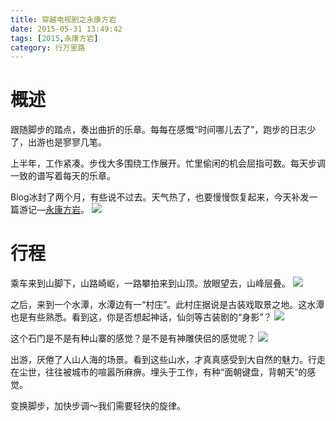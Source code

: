 ```yaml
---
title: 穿越电视剧之永康方岩
date: 2015-05-31 13:49:42
tags: [2015,永康方岩]
category: 行万里路
---
```

# 概述
跟随脚步的踏点，奏出曲折的乐章。每每在感慨“时间哪儿去了”，跑步的日志少了，出游也是寥寥几笔。

上半年，工作紧凑。步伐大多围绕工作展开。忙里偷闲的机会屈指可数。每天步调一致的谱写着每天的乐章。


Blog冰封了两个月，有些说不过去。天气热了，也要慢慢恢复起来，今天补发一篇游记—[永康方岩](http://baike.baidu.com/link?url=WfyKCT-hbVBnu9ZX5bQ_9S_prDSaSQxpj8Y0B5f0bMcaTC3hJmsPB08WAj7rSDSEc4YDRsWvZjQyYQEPiAFS_q)。
![](http://of7369y0i.bkt.clouddn.com/1.JPG)

<!--more-->

# 行程
乘车来到山脚下，山路崎岖，一路攀拍来到山顶。放眼望去，山峰层叠。
![](http://of7369y0i.bkt.clouddn.com/2015/05/31/2.JPG)

之后，来到一个水潭，水潭边有一“村庄”。此村庄据说是古装戏取景之地。这水潭也是有些熟悉。看到这，你是否想起神话，仙剑等古装剧的“身影”？
![](http://of7369y0i.bkt.clouddn.com/2015/05/31/3.JPG)

这个石门是不是有种山寨的感觉？是不是有神雕侠侣的感觉呢？
![](http://of7369y0i.bkt.clouddn.com/2015/05/31/4.JPG)

出游，厌倦了人山人海的场景。看到这些山水，才真真感受到大自然的魅力。行走在尘世，往往被城市的喧嚣所麻痹。埋头于工作，有种“面朝键盘，背朝天”的感觉。

变换脚步，加快步调～我们需要轻快的旋律。
